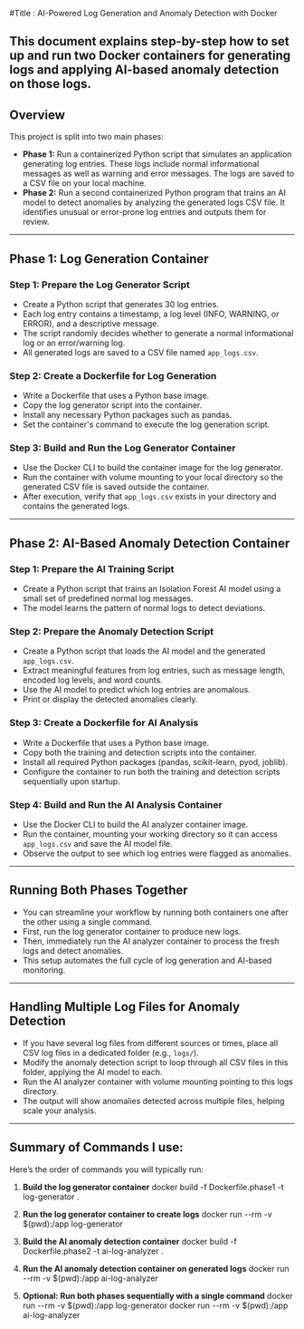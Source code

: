 
#Title :  AI-Powered Log Generation and Anomaly Detection with Docker

This document explains **step-by-step how to set up and run two Docker containers** for generating logs and applying AI-based anomaly detection on those logs.
-----------------------------------------------------------------------------------------------------------------
## Overview

This project is split into two main phases:
* **Phase 1:** Run a containerized Python script that simulates an application generating log entries. These logs include normal informational messages as well as warning and error messages. The logs are saved to a CSV file on your local machine.
* **Phase 2:** Run a second containerized Python program that trains an AI model to detect anomalies by analyzing the generated logs CSV file. It identifies unusual or error-prone log entries and outputs them for review.
----------------------------------------------------------------------------------------------------------------
## Phase 1: Log Generation Container

### Step 1: Prepare the Log Generator Script

* Create a Python script that generates 30 log entries.
* Each log entry contains a timestamp, a log level (INFO, WARNING, or ERROR), and a descriptive message.
* The script randomly decides whether to generate a normal informational log or an error/warning log.
* All generated logs are saved to a CSV file named `app_logs.csv`.
### Step 2: Create a Dockerfile for Log Generation

* Write a Dockerfile that uses a Python base image.
* Copy the log generator script into the container.
* Install any necessary Python packages such as pandas.
* Set the container's command to execute the log generation script.
### Step 3: Build and Run the Log Generator Container

* Use the Docker CLI to build the container image for the log generator.
* Run the container with volume mounting to your local directory so the generated CSV file is saved outside the container.
* After execution, verify that `app_logs.csv` exists in your directory and contains the generated logs.
---------------------------------------------------------------------------------------------------------------
## Phase 2: AI-Based Anomaly Detection Container

### Step 1: Prepare the AI Training Script

* Create a Python script that trains an Isolation Forest AI model using a small set of predefined normal log messages.
* The model learns the pattern of normal logs to detect deviations.
### Step 2: Prepare the Anomaly Detection Script

* Create a Python script that loads the AI model and the generated `app_logs.csv`.
* Extract meaningful features from log entries, such as message length, encoded log levels, and word counts.
* Use the AI model to predict which log entries are anomalous.
* Print or display the detected anomalies clearly.
### Step 3: Create a Dockerfile for AI Analysis

* Write a Dockerfile that uses a Python base image.
* Copy both the training and detection scripts into the container.
* Install all required Python packages (pandas, scikit-learn, pyod, joblib).
* Configure the container to run both the training and detection scripts sequentially upon startup.
### Step 4: Build and Run the AI Analysis Container

* Use the Docker CLI to build the AI analyzer container image.
* Run the container, mounting your working directory so it can access `app_logs.csv` and save the AI model file.
* Observe the output to see which log entries were flagged as anomalies.
--------------------------------------------------------------------------------------------------------------------------------
## Running Both Phases Together

* You can streamline your workflow by running both containers one after the other using a single command.
* First, run the log generator container to produce new logs.
* Then, immediately run the AI analyzer container to process the fresh logs and detect anomalies.
* This setup automates the full cycle of log generation and AI-based monitoring.
--------------------------------------------------------------------------------------------------------------------------------
## Handling Multiple Log Files for Anomaly Detection

* If you have several log files from different sources or times, place all CSV log files in a dedicated folder (e.g., `logs/`).
* Modify the anomaly detection script to loop through all CSV files in this folder, applying the AI model to each.
* Run the AI analyzer container with volume mounting pointing to this logs directory.
* The output will show anomalies detected across multiple files, helping scale your analysis.
-----------------------------------------------------------------------------------------------------------------------------------
## Summary of Commands I use:

Here’s the order of commands you will typically run:
1. **Build the log generator container**
    docker build -f Dockerfile.phase1 -t log-generator .
2. **Run the log generator container to create logs**
    docker run --rm -v $(pwd):/app log-generator
3. **Build the AI anomaly detection container**
    docker build -f Dockerfile.phase2 -t ai-log-analyzer .

4. **Run the AI anomaly detection container on generated logs**
   docker run --rm -v $(pwd):/app ai-log-analyzer
5. **Optional: Run both phases sequentially with a single command**
   docker run --rm -v $(pwd):/app log-generator
   docker run --rm -v $(pwd):/app ai-log-analyzer
